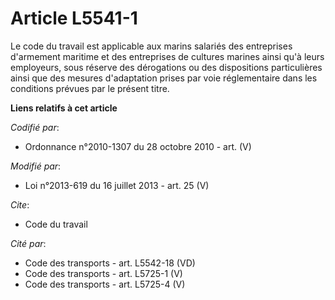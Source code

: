 # Article L5541-1

Le code du travail est applicable aux marins salariés des entreprises d'armement maritime et des entreprises de cultures
marines ainsi qu'à leurs employeurs, sous réserve des dérogations ou des dispositions particulières ainsi que des mesures
d'adaptation prises par voie réglementaire dans les conditions prévues par le présent titre.

**Liens relatifs à cet article**

_Codifié par_:

  - Ordonnance n°2010-1307 du 28 octobre 2010 - art. (V)

_Modifié par_:

  - Loi n°2013-619 du 16 juillet 2013 - art. 25 (V)

_Cite_:

  - Code du travail

_Cité par_:

  - Code des transports - art. L5542-18 (VD)
  - Code des transports - art. L5725-1 (V)
  - Code des transports - art. L5725-4 (V)
